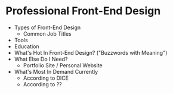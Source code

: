 # Professional Front-End Design
- Types of Front-End Design
  - Common Job Titles
- Tools
- Education
- What's Hot In Front-End Design? ("Buzzwords with Meaning")
- What Else Do I Need?
  - Portfolio Site / Personal Website
- What's Most In Demand Currently
  - According to DICE
  - According to ?? <other job sites>
